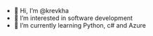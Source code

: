 - 👋 Hi, I’m @krevkha
- 👀 I’m interested in software development
- 🌱 I’m currently learning Python, c# and Azure
